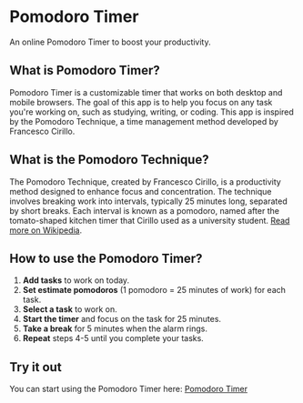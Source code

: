 # Pomodoro Timer

An online Pomodoro Timer to boost your productivity.

## What is Pomodoro Timer?

Pomodoro Timer is a customizable timer that works on both desktop and mobile browsers. The goal of this app is to help you focus on any task you're working on, such as studying, writing, or coding. This app is inspired by the Pomodoro Technique, a time management method developed by Francesco Cirillo.

## What is the Pomodoro Technique?

The Pomodoro Technique, created by Francesco Cirillo, is a productivity method designed to enhance focus and concentration. The technique involves breaking work into intervals, typically 25 minutes long, separated by short breaks. Each interval is known as a pomodoro, named after the tomato-shaped kitchen timer that Cirillo used as a university student. [Read more on Wikipedia](https://en.wikipedia.org/wiki/Pomodoro_Technique).

## How to use the Pomodoro Timer?

1. **Add tasks** to work on today.
2. **Set estimate pomodoros** (1 pomodoro = 25 minutes of work) for each task.
3. **Select a task** to work on.
4. **Start the timer** and focus on the task for 25 minutes.
5. **Take a break** for 5 minutes when the alarm rings.
6. **Repeat** steps 4-5 until you complete your tasks.

## Try it out

You can start using the Pomodoro Timer here: [Pomodoro Timer](https://prmkvlad.github.io/pomodoro-timer/)
